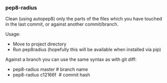 ### pep8-radius

Clean (using autopep8) only the parts of the files which you have touched in the last commit, or against another commit/branch.

Usage:

- Move to project directory
- Run pep8radius (hopefully this will be available when installed via pip)

Against a branch you can use the same syntax as with git diff:

- pep8-radius master  # branch name
- pep8-radius c12166f  # commit hash
